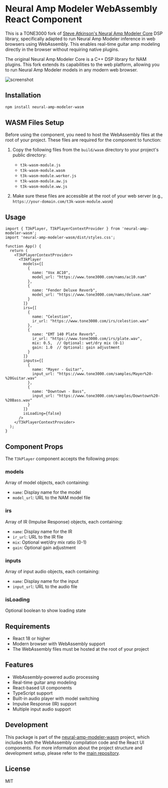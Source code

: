 # Neural Amp Modeler WebAssembly React Component

This is a TONE3000 fork of [Steve Atkinson's Neural Amp Modeler Core](https://github.com/sdatkinson/NeuralAmpModelerCore) DSP library, specifically adapted to run Neural Amp Modeler inference in web browsers using WebAssembly. This enables real-time guitar amp modeling directly in the browser without requiring native plugins.

The original Neural Amp Modeler Core is a C++ DSP library for NAM plugins. This fork extends its capabilities to the web platform, allowing you to run Neural Amp Modeler models in any modern web browser.

![screenshot](https://raw.githubusercontent.com/tone-3000/neural-amp-modeler-wasm/refs/heads/main/ui/public/screenshot.png)

## Installation

```bash
npm install neural-amp-modeler-wasm
```

## WASM Files Setup

Before using the component, you need to host the WebAssembly files at the root of your project. These files are required for the component to function:

1. Copy the following files from the `build/wasm` directory to your project's public directory:
   - `t3k-wasm-module.js`
   - `t3k-wasm-module.wasm`
   - `t3k-wasm-module.worker.js`
   - `t3k-wasm-module.aw.js`
   - `t3k-wasm-module.ww.js`

2. Make sure these files are accessible at the root of your web server (e.g., `https://your-domain.com/t3k-wasm-module.wasm`)

## Usage

```tsx
import { T3kPlayer, T3kPlayerContextProvider } from 'neural-amp-modeler-wasm';
import 'neural-amp-modeler-wasm/dist/styles.css';

function App() {
  return (
    <T3kPlayerContextProvider>
      <T3kPlayer
        models={[
          {
            name: "Vox AC10",
            model_url: "https://www.tone3000.com/nams/ac10.nam"
          },
          {
            name: "Fender Deluxe Reverb",
            model_url: "https://www.tone3000.com/nams/deluxe.nam"
          }
        ]}
        irs={[
          {
            name: "Celestion",
            ir_url: "https://www.tone3000.com/irs/celestion.wav"
          },
          {
            name: "EMT 140 Plate Reverb",
            ir_url: "https://www.tone3000.com/irs/plate.wav",
            mix: 0.5,  // Optional: wet/dry mix (0-1)
            gain: 1.0  // Optional: gain adjustment
          }
        ]}
        inputs={[
          {
            name: "Mayer - Guitar",
            input_url: "https://www.tone3000.com/samples/Mayer%20-%20Guitar.wav"
          },
          {
            name: "Downtown - Bass",
            input_url: "https://www.tone3000.com/samples/Downtown%20-%20Bass.wav"
          }
        ]}
        isLoading={false}
      />
    </T3kPlayerContextProvider>
  );
}
```

## Component Props

The `T3kPlayer` component accepts the following props:

### models
Array of model objects, each containing:
- `name`: Display name for the model
- `model_url`: URL to the NAM model file

### irs
Array of IR (Impulse Response) objects, each containing:
- `name`: Display name for the IR
- `ir_url`: URL to the IR file
- `mix`: Optional wet/dry mix ratio (0-1)
- `gain`: Optional gain adjustment

### inputs
Array of input audio objects, each containing:
- `name`: Display name for the input
- `input_url`: URL to the audio file

### isLoading
Optional boolean to show loading state

## Requirements

- React 18 or higher
- Modern browser with WebAssembly support
- The WebAssembly files must be hosted at the root of your project

## Features

- WebAssembly-powered audio processing
- Real-time guitar amp modeling
- React-based UI components
- TypeScript support
- Built-in audio player with model switching
- Impulse Response (IR) support
- Multiple input audio support

## Development

This package is part of the [neural-amp-modeler-wasm](https://github.com/tone-3000/neural-amp-modeler-wasm) project, which includes both the WebAssembly compilation code and the React UI components. For more information about the project structure and development setup, please refer to the [main repository](https://github.com/tone-3000/neural-amp-modeler-wasm).

## License

MIT 